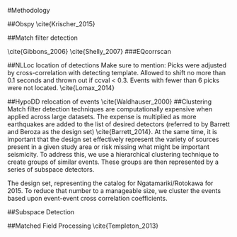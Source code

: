 #Methodology

##Obspy
\cite{Krischer_2015}

##Match filter detection

\cite{Gibbons_2006}
\cite{Shelly_2007}
###EQcorrscan

##NLLoc location of detections
Make sure to mention: Picks were adjusted by cross-correlation with detecting template. Allowed to shift no more than 0.1 seconds and thrown out if ccval < 0.3. Events with fewer than 6 picks were not located. \cite{Lomax_2014}

##HypoDD relocation of events
\cite{Waldhauser_2000}
##Clustering
Match filter detection techniques are computationally expensive when applied across large datasets. The expense is multiplied as more earthquakes are added to the list of desired detectors (referred to by Barrett and Beroza as the design set) \cite{Barrett_2014}. At the same time, it is important that the design set effectively represent the variety of sources present in a given study area or risk missing what might be important seismicity. To address this, we use a hierarchical clustering technique to create groups of similar events. These groups are then represented by a series of subspace detectors.

The design set, representing the catalog for Ngatamariki/Rotokawa for 2015. To reduce that number to a manageable size, we cluster the events based upon event-event cross correlation coefficients.

##Subspace Detection

##Matched Field Processing
\cite{Templeton_2013}